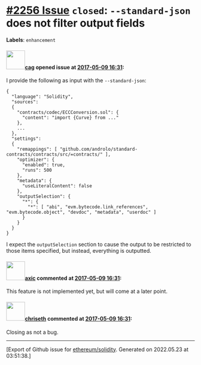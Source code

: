 # [\#2256 Issue](https://github.com/ethereum/solidity/issues/2256) `closed`: `--standard-json` does not filter output fields
**Labels**: `enhancement`


#### <img src="https://avatars.githubusercontent.com/u/298447?u=52a2dcd4b166665bee68e498db862db08472b695&v=4" width="50">[cag](https://github.com/cag) opened issue at [2017-05-09 16:31](https://github.com/ethereum/solidity/issues/2256):

I provide the following as input with the `--standard-json`:

```
{
  "language": "Solidity",
  "sources":
  {
    "contracts/codec/ECCConversion.sol": {
      "content": "import {Curve} from ..."
    },
    ...
  },
  "settings":
  {
    "remappings": [ "github.com/androlo/standard-contracts/contracts/src/=contracts/" ],
    "optimizer": {
      "enabled": true,
      "runs": 500
    },
    "metadata": {
      "useLiteralContent": false
    },
    "outputSelection": {
      "*": {
        "*": [ "abi", "evm.bytecode.link_references", "evm.bytecode.object", "devdoc", "metadata", "userdoc" ]
      }
    }
  }
}
```

I expect the `outputSelection` section to cause the output to be restricted to those items specified, but instead, everything is outputted.

#### <img src="https://avatars.githubusercontent.com/u/20340?v=4" width="50">[axic](https://github.com/axic) commented at [2017-05-09 16:31](https://github.com/ethereum/solidity/issues/2256#issuecomment-300718050):

This feature is not implemented yet, but will come at a later point.

#### <img src="https://avatars.githubusercontent.com/u/9073706?v=4" width="50">[chriseth](https://github.com/chriseth) commented at [2017-05-09 16:31](https://github.com/ethereum/solidity/issues/2256#issuecomment-302035682):

Closing as not a bug.


-------------------------------------------------------------------------------



[Export of Github issue for [ethereum/solidity](https://github.com/ethereum/solidity). Generated on 2022.05.23 at 03:51:38.]
